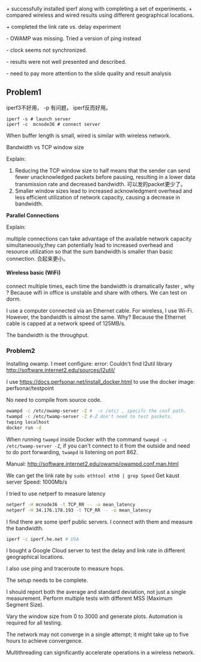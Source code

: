 \+ successfully installed iperf along with completing a set of experiments.
\+ compared wireless and wired results using different geographical locations.

\+ completed the link rate vs. delay experiment 


\- OWAMP was missing. Tried a version of ping instead 

\- clock seems not synchronized. 

\- results were not well presented and described. 

\- need to pay more attention to the slide quality and result analysis 

## Problem1

iperf3不好用， -p 有问题， iperf反而好用。
```
iperf -s # launch server
iperf -c  mcnode36 # connect server
```

When buffer length is small, wired is similar with wireless network.

Bandwidth vs TCP window size

Explain: 

1. Reducing the TCP window size to half means that the sender can send fewer unacknowledged packets before pausing, resulting in a lower data transmission rate and decreased bandwidth. 可以发的packet更少了。 
2. Smaller window sizes lead to increased acknowledgment overhead and less efficient utilization of network capacity, causing a decrease in bandwidth.

**Parallel Connections**

Explain: 

multiple connections can take advantage of the available network capacity simultaneously,they can potentially lead to increased overhead and resource utilization so that the sum bandwidth is smaller than basic connection. 合起来更小。 

#### Wireless basic (WiFi)

connect multiple times, each time the bandwidth is dramatically faster , why ? Because wifi in office is unstable and share with others. We can test on dorm.

I use a computer connected via an Ethernet cable. For wireless, I use Wi-Fi. However, the bandwidth is almost the same. Why? Because the Ethernet cable is capped at a network speed of 125MB/s.

The bandwidth is the throughput.

### Problem2

Installing owamp. I meet configure: error: Couldn't find I2util library http://software.internet2.edu/sources/I2util/

I use https://docs.perfsonar.net/install_docker.html  to use the docker image: perfsonar/testpoint

No need to compile from source code.

```bash
owampd -c /etc/owamp-server -Z #  -c /etc/ , specifc the conf path.
twampd -c /etc/twamp-server -Z #-Z don't need to test packets.
twping localhost
docker run -d
```

When running `twampd` inside Docker with the command `twampd -c /etc/twamp-server -Z`, if you can't connect to it from the outside and need to do port forwarding, `twampd` is listening on port 862.

Manual: http://software.internet2.edu/owamp/owampd.conf.man.html

We can get the link rate by  `sudo ethtool eth0 | grep Speed`  Get kaust server Speed: 1000Mb/s

I tried to use netperf to measure latency

```bash
netperf -H mcnode36 -t TCP_RR -- -o mean_latency
netperf -H 34.176.178.193 -t TCP_RR -- -o mean_latency
```

I find there are some iperf public servers. I connect with them and measure the bandwidth.

```bash
iperf -c iperf.he.net # USA
```

I bought a Google Cloud server to test  the delay and link rate in different geographical locations.

I also use ping and traceroute to measure hops.

The setup needs to be complete.

I should report both the average and standard deviation, not just a single measurement. Perform multiple tests with different MSS (Maximum Segment Size).

Vary the window size from 0 to 3000 and generate plots. Automation is required for all testing.

The network may not converge in a single attempt; it might take up to five hours to achieve convergence.

Multithreading can significantly accelerate operations in a wireless network.




